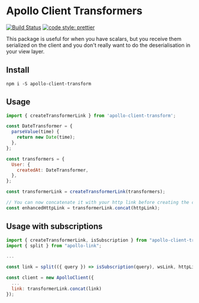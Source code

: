 # Apollo Client Transformers

[![Build Status](https://travis-ci.org/cult-of-coders/apollo-client-transformers.svg?branch=master)](https://travis-ci.org/cult-of-coders/apollo-client-transformers)
[![code style: prettier](https://img.shields.io/badge/code_style-prettier-ff69b4.svg)](https://github.com/prettier/prettier)

This package is useful for when you have scalars, but you receive them serialized on the client and you don't really want to do the deserialisation in your view layer.

## Install

```
npm i -S apollo-client-transform
```

## Usage

```js
import { createTransformerLink } from 'apollo-client-transform';

const DateTransformer = {
  parseValue(time) {
    return new Date(time);
  },
};

const transformers = {
  User: {
    createdAt: DateTransformer,
  },
};

const transformerLink = createTransformerLink(transformers);

// You can now concatenate it with your http link before creating the client like so:
const enhancedHttpLink = transformerLink.concat(httpLink);
```

## Usage with subscriptions

```js
import { createTransformerLink, isSubscription } from "apollo-client-transform";
import { split } from "apollo-link";

...

const link = split(({ query }) => isSubscription(query), wsLink, httpLink);

const client = new ApolloClient({
  ...
  link: transformerLink.concat(link)
});
```
